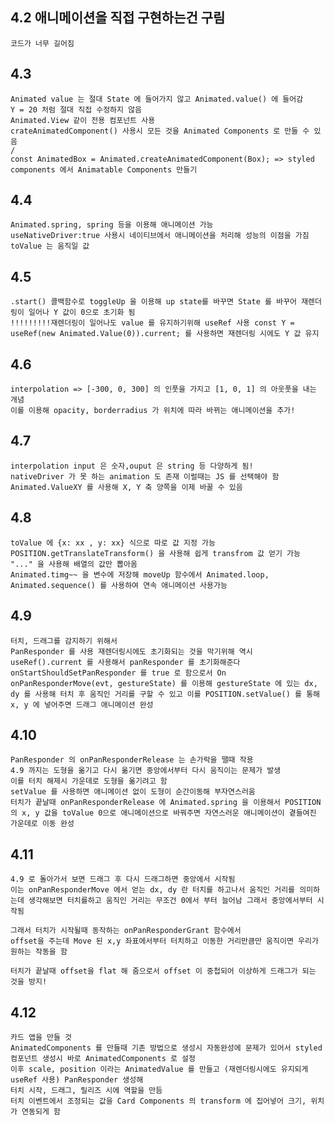 ## 4.2 애니메이션을 직접 구현하는건 구림

    코드가 너무 길어짐

## 4.3

    Animated value 는 절대 State 에 들어가지 않고 Animated.value() 에 들어감
    Y = 20 처럼 절대 직접 수정하지 않음
    Animated.View 같이 전용 컴포넌트 사용
    crateAnimatedComponent() 사용시 모든 것을 Animated Components 로 만들 수 있음
    /
    const AnimatedBox = Animated.createAnimatedComponent(Box); => styled components 에서 Animatable Components 만들기

## 4.4

    Animated.spring, spring 등을 이용해 애니메이션 가능
    useNativeDriver:true 사용시 네이티브에서 애니메이션을 처리해 성능의 이점을 가짐
    toValue 는 움직일 값

## 4.5

    .start() 콜백함수로 toggleUp 을 이용해 up state를 바꾸면 State 를 바꾸어 재렌더링이 일어나 Y 값이 0으로 초기화 됨
    !!!!!!!!!재렌더링이 일어나도 value 를 유지하기위해 useRef 사용 const Y = useRef(new Animated.Value(0)).current; 를 사용하면 재렌더링 시에도 Y 값 유지

## 4.6

    interpolation => [-300, 0, 300] 의 인풋을 가지고 [1, 0, 1] 의 아웃풋을 내는 개념
    이를 이용해 opacity, borderradius 가 위치에 따라 바뀌는 애니메이션을 추가!

## 4.7

    interpolation input 은 숫자,ouput 은 string 등 다양하게 됨!
    nativeDriver 가 못 하는 animation 도 존재 이럴때는 JS 를 선택해야 함
    Animated.ValueXY 를 사용해 X, Y 축 양쪽을 이제 바꿀 수 있음

## 4.8

    toValue 에 {x: xx , y: xx} 식으로 따로 값 지정 가능
    POSITION.getTranslateTransform() 을 사용해 쉽게 transfrom 값 얻기 가능 "..." 을 사용해 배열의 값만 뽑아옴
    Animated.timg~~ 을 변수에 저장해 moveUp 함수에서 Animated.loop, Animated.sequence() 를 사용하여 연속 애니메이션 사용가능

## 4.9

    터치, 드래그를 감지하기 위해서
    PanResponder 를 사용 재렌더링시에도 초기화되는 것을 막기위해 역시 useRef().current 를 사용해서 panResponder 를 초기화해준다
    onStartShouldSetPanResponder 를 true 로 함으로서 On
    onPanResponderMove(evt, gestureState) 를 이용해 gestureState 에 있는 dx, dy 를 사용해 터치 후 움직인 거리를 구할 수 있고 이를 POSITION.setValue() 를 통해 x, y 에 넣어주면 드래그 애니메이션 완성

## 4.10

    PanResponder 의 onPanResponderRelease 는 손가락을 땔때 작용
    4.9 까지는 도형을 옮기고 다시 옮기면 중앙에서부터 다시 움직이는 문제가 발생
    이를 터치 해제시 가운데로 도형을 옮기려고 함
    setValue 를 사용하면 애니메이션 없이 도형이 순간이동해 부자연스러움
    터치가 끝날때 onPanResponderRelease 에 Animated.spring 을 이용해서 POSITION 의 x, y 값을 toValue 0으로 애니메이션으로 바꿔주면 자연스러운 애니메이션이 곁들여진 가운데로 이동 완성

## 4.11

    4.9 로 돌아가서 보면 드래그 후 다시 드래그하면 중앙에서 시작됨
    이는 onPanResponderMove 에서 얻는 dx, dy 란 터치를 하고나서 움직인 거리를 의미하는데 생각해보면 터치를하고 움직인 거리는 무조건 0에서 부터 늘어남 그래서 중앙에서부터 시작됨

    그래서 터치가 시작될때 동작하는 onPanResponderGrant 함수에서
    offset을 주는데 Move 된 x,y 좌표에서부터 터치하고 이동한 거리만큼만 움직이면 우리가 원하는 작동을 함

    터치가 끝날때 offset을 flat 해 줌으로서 offset 이 중첩되어 이상하게 드래그가 되는 것을 방지!

## 4.12

    카드 앱을 만들 것
    AnimatedComponents 를 만들때 기존 방법으로 생성시 자동완성에 문제가 있어서 styled 컴포넌트 생성시 바로 AnimatedComponents 로 설정
    이후 scale, position 이라는 AnimatedValue 를 만들고 (재렌더링시에도 유지되게 useRef 사용) PanResponder 생성해
    터치 시작, 드래그, 릴리즈 시에 역할을 만듬
    터치 이벤트에서 조정되는 값을 Card Components 의 transform 에 집어넣어 크기, 위치가 연동되게 함
